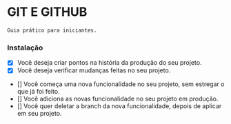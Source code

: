 # GIT E GITHUB
    Guia prático para iniciantes.

### Instalação

 - [x] Você deseja criar pontos na história da produção do seu projeto.
 - [x] Você deseja verificar mudanças feitas no seu projeto.
 - [] Você começa uma nova funcionalidade no seu projeto, sem estregar o que já foi feito.
 - [] Você adiciona as novas funcionalidade no seu projeto em produção.
 - [] Você quer deletar a branch da nova funcionalidade, depois de aplicar em seu projeto.